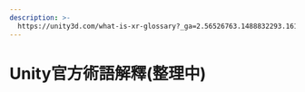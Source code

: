 ```yaml
---
description: >-
  https://unity3d.com/what-is-xr-glossary?_ga=2.56526763.1488832293.1618195808-1213980816.1559199861
---
```


# Unity官方術語解釋\(整理中\)

